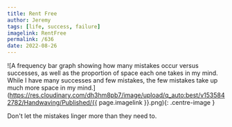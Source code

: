 ```yaml
---
title: Rent Free
author: Jeremy
tags: [life, success, failure]
imagelink: RentFree
permalink: /636
date: 2022-08-26
---
```


![A frequency bar graph showing how many mistakes occur versus successes, as well as the proportion of space each one takes in my mind. While I have many successes and few mistakes, the few mistakes take up much more space in my mind.](https://res.cloudinary.com/dh3hm8pb7/image/upload/q_auto:best/v1535842782/Handwaving/Published/{{ page.imagelink }}.png){: .centre-image }

Don't let the mistakes linger more than they need to.
